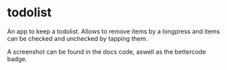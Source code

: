 # todolist
An app to keep a todolist. Allows to remove items by a longpress and items can be checked and unchecked by tapping them. 

A screenshot can be found in the docs code, aswell as the bettercode badge.
